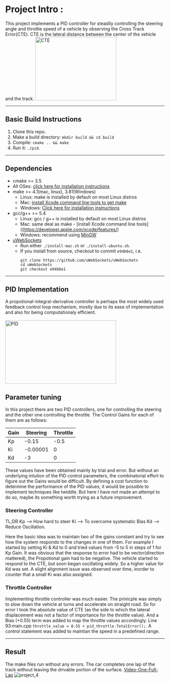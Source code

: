 # Project Intro :
This project implements a PID controller for steadily controlling the steering angle and throttle speed of a vehicle by observing the Cross Track Error(CTE). CTE is the lateral distance between the center of the vehicle and the track.
<img src="https://github.com/askmuhsin/pid-controller-self-driving-car/blob/master/images/CTE.jpg" width="256" height="200" title="CTE">

---
## Basic Build Instructions

1. Clone this repo.
2. Make a build directory: `mkdir build && cd build`
3. Compile: `cmake .. && make`
4. Run it: `./pid`. 

----
## Dependencies

* cmake >= 3.5
 * All OSes: [click here for installation instructions](https://cmake.org/install/)
* make >= 4.1(mac, linux), 3.81(Windows)
  * Linux: make is installed by default on most Linux distros
  * Mac: [install Xcode command line tools to get make](https://developer.apple.com/xcode/features/)
  * Windows: [Click here for installation instructions](http://gnuwin32.sourceforge.net/packages/make.htm)
* gcc/g++ >= 5.4
  * Linux: gcc / g++ is installed by default on most Linux distros
  * Mac: same deal as make - [install Xcode command line tools]((https://developer.apple.com/xcode/features/)
  * Windows: recommend using [MinGW](http://www.mingw.org/)
* [uWebSockets](https://github.com/uWebSockets/uWebSockets)
  * Run either `./install-mac.sh` or `./install-ubuntu.sh`.
  * If you install from source, checkout to commit `e94b6e1`, i.e.
    ```
    git clone https://github.com/uWebSockets/uWebSockets 
    cd uWebSockets
    git checkout e94b6e1
    ```
----    
## PID Implementation
A propotional-integral-derivative controller is perhaps the most widely used feedback control loop mechanism, mostly due to its ease of implementation and also for being computationaly efficient.
<br></br><img src="https://github.com/askmuhsin/pid-controller-self-driving-car/blob/master/images/screenshot.png" width="350" height="200" title="PID">

## Parameter tuning
In this project there are two PID controllers, one for controlling the steering and the other one controlling the throttle.
The Control Gains for each of them are as follows:

| Gain       | Steering | Throttle |
|------------|----------|----------|
| Kp         | -0.15    | -0.5     |
| Ki         | -0.00001 | 0        |  
| Kd         | -3       | 0        |  

These values have been obtained mainly by trial and error. But without an underlying intution of the PID control parameters, the combinatorial effort to figure out the Gains would be difficult. By defining a cost function to determine the performance of the PID values, it would be possible to implement techniques like twiddle. But here I have not made an attempt to do so, maybe its something worth trying as a future improvement.

### Steering Controller
TL;DR
Kp --> How hard to steer
Ki --> To overcome systematic Bias
Kd --> Reduce Oscillation.

Here the basic idea was to maintain two of the gains constant and try to see how the system responds to the changes in one of them. For example I started by setting Ki & Kd to 0 and tried values from -5 to 5 in steps of 1 for Kp Gain. It was obvious that the response to error had to be vector(direction mattered), the Propotional gain had to be negative. The vehicle started to respond to the CTE, but soon began oscillating widely. So a higher value for Kd was set. A slight alignment issue was observed over time, inorder to counter that a small Ki was also assigned.

### Throttle Controller
Implementing throttle controller was much easier. The prinicple was simply to slow down the vehicle at turns and accelerate on straight road. So for error I took the absolute value of CTE (as the side to which the lateral displacement was not a factor of importance for the throttle value). And a Bias (+0.55) term was added to map the throttle values accordingly.
Line 93:main.cpp `throttle_value = 0.55 + pid_throttle.TotalError();`. A control statement was added to maintian the speed in a predefined range.

---
## Result
The make files run without any errors. The car completes one lap of the track without leaving the drivable portion of the surface.
[Video-One-Full-Lap](https://youtu.be/SvE5Mc0OZpA)
![project_4](https://github.com/askmuhsin/pid-controller-self-driving-car/blob/master/images/project_4.gif)
